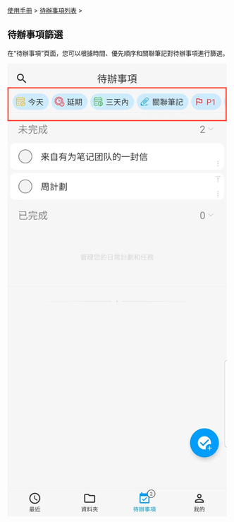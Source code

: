[使用手冊](/dragonnest/drawnote/manual/zh) > [待辦事項列表](/dragonnest/drawnote/manual/zh/to_do) >

待辦事項篩選
---
在“待辦事項”頁面，您可以根據時間、優先順序和關聯筆記對待辦事項進行篩選。


![](imgs/to_do_filter1.png)